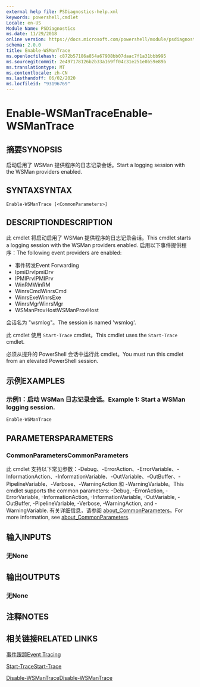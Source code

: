 ```yaml
---
external help file: PSDiagnostics-help.xml
keywords: powershell,cmdlet
Locale: en-US
Module Name: PSDiagnostics
ms.date: 11/29/2018
online version: https://docs.microsoft.com/powershell/module/psdiagnostics/enable-wsmantrace?view=powershell-7&WT.mc_id=ps-gethelp
schema: 2.0.0
title: Enable-WSManTrace
ms.openlocfilehash: c872b57186a854a67908bb07daac7f1a31bbb995
ms.sourcegitcommit: 2e497178126b2b33a169ff04c31e251e0b59e89b
ms.translationtype: MT
ms.contentlocale: zh-CN
ms.lasthandoff: 06/02/2020
ms.locfileid: "93196769"
---
```

# <span data-ttu-id="d13c5-103">Enable-WSManTrace</span><span class="sxs-lookup"><span data-stu-id="d13c5-103">Enable-WSManTrace</span></span>

## <span data-ttu-id="d13c5-104">摘要</span><span class="sxs-lookup"><span data-stu-id="d13c5-104">SYNOPSIS</span></span>
<span data-ttu-id="d13c5-105">启动启用了 WSMan 提供程序的日志记录会话。</span><span class="sxs-lookup"><span data-stu-id="d13c5-105">Start a logging session with the WSMan providers enabled.</span></span>

## <span data-ttu-id="d13c5-106">SYNTAX</span><span class="sxs-lookup"><span data-stu-id="d13c5-106">SYNTAX</span></span>

```
Enable-WSManTrace [<CommonParameters>]
```

## <span data-ttu-id="d13c5-107">DESCRIPTION</span><span class="sxs-lookup"><span data-stu-id="d13c5-107">DESCRIPTION</span></span>
<span data-ttu-id="d13c5-108">此 cmdlet 将启动启用了 WSMan 提供程序的日志记录会话。</span><span class="sxs-lookup"><span data-stu-id="d13c5-108">This cmdlet starts a logging session with the WSMan providers enabled.</span></span> <span data-ttu-id="d13c5-109">启用以下事件提供程序：</span><span class="sxs-lookup"><span data-stu-id="d13c5-109">The following event providers are enabled:</span></span>

- <span data-ttu-id="d13c5-110">事件转发</span><span class="sxs-lookup"><span data-stu-id="d13c5-110">Event Forwarding</span></span>
- <span data-ttu-id="d13c5-111">IpmiDrv</span><span class="sxs-lookup"><span data-stu-id="d13c5-111">IpmiDrv</span></span>
- <span data-ttu-id="d13c5-112">IPMIPrv</span><span class="sxs-lookup"><span data-stu-id="d13c5-112">IPMIPrv</span></span>
- <span data-ttu-id="d13c5-113">WinRM</span><span class="sxs-lookup"><span data-stu-id="d13c5-113">WinRM</span></span>
- <span data-ttu-id="d13c5-114">WinrsCmd</span><span class="sxs-lookup"><span data-stu-id="d13c5-114">WinrsCmd</span></span>
- <span data-ttu-id="d13c5-115">WinrsExe</span><span class="sxs-lookup"><span data-stu-id="d13c5-115">WinrsExe</span></span>
- <span data-ttu-id="d13c5-116">WinrsMgr</span><span class="sxs-lookup"><span data-stu-id="d13c5-116">WinrsMgr</span></span>
- <span data-ttu-id="d13c5-117">WSManProvHost</span><span class="sxs-lookup"><span data-stu-id="d13c5-117">WSManProvHost</span></span>

<span data-ttu-id="d13c5-118">会话名为 "wsmlog"。</span><span class="sxs-lookup"><span data-stu-id="d13c5-118">The session is named 'wsmlog'.</span></span>

<span data-ttu-id="d13c5-119">此 cmdlet 使用 `Start-Trace` cmdlet。</span><span class="sxs-lookup"><span data-stu-id="d13c5-119">This cmdlet uses the `Start-Trace` cmdlet.</span></span>

<span data-ttu-id="d13c5-120">必须从提升的 PowerShell 会话中运行此 cmdlet。</span><span class="sxs-lookup"><span data-stu-id="d13c5-120">You must run this cmdlet from an elevated PowerShell session.</span></span>

## <span data-ttu-id="d13c5-121">示例</span><span class="sxs-lookup"><span data-stu-id="d13c5-121">EXAMPLES</span></span>

### <span data-ttu-id="d13c5-122">示例1：启动 WSMan 日志记录会话。</span><span class="sxs-lookup"><span data-stu-id="d13c5-122">Example 1: Start a WSMan logging session.</span></span>

```powershell
Enable-WSManTrace
```

## <span data-ttu-id="d13c5-123">PARAMETERS</span><span class="sxs-lookup"><span data-stu-id="d13c5-123">PARAMETERS</span></span>

### <span data-ttu-id="d13c5-124">CommonParameters</span><span class="sxs-lookup"><span data-stu-id="d13c5-124">CommonParameters</span></span>

<span data-ttu-id="d13c5-125">此 cmdlet 支持以下常见参数：-Debug、-ErrorAction、-ErrorVariable、-InformationAction、-InformationVariable、-OutVariable、-OutBuffer、-PipelineVariable、-Verbose、-WarningAction 和 -WarningVariable。</span><span class="sxs-lookup"><span data-stu-id="d13c5-125">This cmdlet supports the common parameters: -Debug, -ErrorAction, -ErrorVariable, -InformationAction, -InformationVariable, -OutVariable, -OutBuffer, -PipelineVariable, -Verbose, -WarningAction, and -WarningVariable.</span></span> <span data-ttu-id="d13c5-126">有关详细信息，请参阅 [about_CommonParameters](https://go.microsoft.com/fwlink/?LinkID=113216)。</span><span class="sxs-lookup"><span data-stu-id="d13c5-126">For more information, see [about_CommonParameters](https://go.microsoft.com/fwlink/?LinkID=113216).</span></span>

## <span data-ttu-id="d13c5-127">输入</span><span class="sxs-lookup"><span data-stu-id="d13c5-127">INPUTS</span></span>

### <span data-ttu-id="d13c5-128">无</span><span class="sxs-lookup"><span data-stu-id="d13c5-128">None</span></span>

## <span data-ttu-id="d13c5-129">输出</span><span class="sxs-lookup"><span data-stu-id="d13c5-129">OUTPUTS</span></span>

### <span data-ttu-id="d13c5-130">无</span><span class="sxs-lookup"><span data-stu-id="d13c5-130">None</span></span>

## <span data-ttu-id="d13c5-131">注释</span><span class="sxs-lookup"><span data-stu-id="d13c5-131">NOTES</span></span>

## <span data-ttu-id="d13c5-132">相关链接</span><span class="sxs-lookup"><span data-stu-id="d13c5-132">RELATED LINKS</span></span>

[<span data-ttu-id="d13c5-133">事件跟踪</span><span class="sxs-lookup"><span data-stu-id="d13c5-133">Event Tracing</span></span>](/windows/desktop/ETW/event-tracing-portal)

[<span data-ttu-id="d13c5-134">Start-Trace</span><span class="sxs-lookup"><span data-stu-id="d13c5-134">Start-Trace</span></span>](start-trace.md)

[<span data-ttu-id="d13c5-135">Disable-WSManTrace</span><span class="sxs-lookup"><span data-stu-id="d13c5-135">Disable-WSManTrace</span></span>](Disable-WSManTrace.md)
